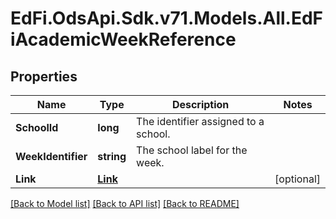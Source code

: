 # EdFi.OdsApi.Sdk.v71.Models.All.EdFiAcademicWeekReference

## Properties

Name | Type | Description | Notes
------------ | ------------- | ------------- | -------------
**SchoolId** | **long** | The identifier assigned to a school. | 
**WeekIdentifier** | **string** | The school label for the week. | 
**Link** | [**Link**](Link.md) |  | [optional] 

[[Back to Model list]](../README.md#documentation-for-models) [[Back to API list]](../README.md#documentation-for-api-endpoints) [[Back to README]](../README.md)

